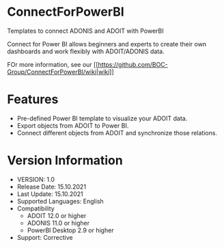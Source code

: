 # ConnectForPowerBI
Templates to connect ADONIS and ADOIT with PowerBI

Connect for Power BI allows beginners and experts to create their own dashboards and work flexibly with ADOIT/ADONIS data.

FOr more information, see our [[https://github.com/BOC-Group/ConnectForPowerBI/wiki|wiki]]

# Features
* Pre-defined Power BI template to visualize your ADOIT data.
* Export objects from ADOIT to Power BI.
* Connect different objects from ADOIT and synchronize those relations.

# Version Information
* VERSION: 1.0
* Release Date: 15.10.2021
* Last Update: 15.10.2021
* Supported Languages: English
* Compatibility
  * ADOIT 12.0 or higher
  * ADONIS 11.0 or higher
  * PowerBI Desktop 2.9 or higher
* Support: Corrective
